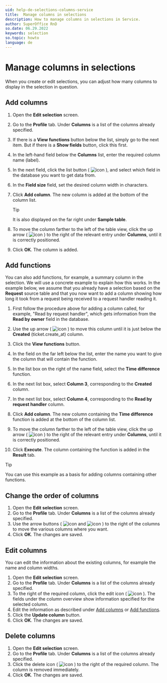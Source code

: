 ```yaml
---
uid: help-de-selections-columns-service
title:  Manage columns in selections
description: How to manage columns in selections in Service.
author: SuperOffice RnD
so.date: 06.29.2022
keywords: selection
so.topic: howto
language: de
---
```


# Manage columns in selections

When you create or edit selections, you can adjust how many columns to display in the selection in question.

## Add columns

1. Open the **Edit selection** screen.

2. Go to the **Profile** tab. Under **Columns** is a list of the columns already specified.

3. If there is a **View functions** button below the list, simply go to the next item. But if there is a **Show fields** button, click this first.

4. In the left-hand field below the **Columns** list, enter the required column name (label).

5. In the next field, click the list button ( ![icon][img3] ), and select which field in the database you want to get data from.

6. In the **Field size** field, set the desired column width in characters.

7. Click **Add column**. The new column is added at the bottom of the column list.

    > [!TIP]
    > It is also displayed on the far right under **Sample table**.

8. To move the column farther to the left of the table view, click the up arrow ( ![icon][img4] ) to the right of the relevant entry under **Columns**, until it is correctly positioned.

9. Click **OK**. The column is added.

## Add functions

You can also add functions, for example, a summary column in the selection. We will use a concrete example to explain how this works. In the example below, we assume that you already have a selection based on the **Request** source table and that you now want to add a column showing how long it took from a request being received to a request handler reading it.

1. First follow the procedure above for adding a column called, for example, "Read by request handler", which gets information from the **Read by owner** field in the database.

2. Use the up arrow ( ![icon][img4] ) to move this column until it is just below the **Created** (ticket.create_at) column.

3. Click the **View functions** button.

4. In the field on the far left below the list, enter the name you want to give the column that will contain the function.

5. In the list box on the right of the name field, select the **Time difference** function.

6. In the next list box, select **Column 3**, corresponding to the **Created** column.

7. In the next list box, select **Column 4**, corresponding to the **Read by request handler** column.

8. Click **Add column**. The new column containing the **Time difference** function is added at the bottom of the column list.

9. To move the column farther to the left of the table view, click the up arrow ( ![icon][img4] ) to the right of the relevant entry under **Columns**, until it is correctly positioned.

10. Click **Execute**. The column containing the function is added in the **Result** tab.

> [!TIP]
> You can use this example as a basis for adding columns containing other functions.

## Change the order of columns

1. Open the **Edit selection** screen.
2. Go to the **Profile** tab. Under **Columns** is a list of the columns already specified.
3. Use the arrow buttons ( ![icon][img4] and ![icon][img5] ) to the right of the columns to move the various columns where you want.
4. Click **OK**. The changes are saved.

## Edit columns

You can edit the information about the existing columns, for example the name and column widths.

1. Open the **Edit selection** screen.
2. Go to the **Profile** tab. Under **Columns** is a list of the columns already specified.
3. To the right of the required column, click the edit icon ( ![icon][img2] ). The fields under the column overview show information specified for the selected column.
4. Edit the information as described under [Add columns](#add-columns) or [Add functions](#add-functions).
5. Click the **Update column** button.
6. Click **OK**. The changes are saved.

## Delete columns

1. Open the **Edit selection** screen.
2. Go to the **Profile** tab. Under **Columns** is a list of the columns already specified.
3. Click the delete icon ( ![icon][img1] ) to the right of the required column. The column is removed immediately.
4. Click **OK**. The changes are saved.

<!-- Referenced links -->

<!-- Referenced images -->
[img1]: ../../../../../../common/icons/delete-red.png
[img2]: ../../../../../media/icons/edit.png
[img3]: ../../../../../../common/icons/dropdown-arrow.png
[img4]: ../../../../../media/icons/service/rank-up.png
[img5]: ../../../../../media/icons/service/rank-down.png


